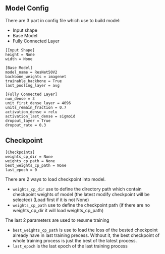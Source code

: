 ## Model Config

There are 3 part in config file which use to build model:

* Input shape
* Base Model
* Fully Connected Layer

```buildoutcfg
[Input Shape]
height = None
width = None
```

```buildoutcfg
[Base Model]
model_name = ResNet50V2
backbone_weights = imagenet
trainable_backbone = True
last_pooling_layer = avg
```

```buildoutcfg
[Fully Connected Layer]
num_dense = 3
unit_first_dense_layer = 4096
units_remain_fraction = 0.7
activation_dense = relu
activation_last_dense = sigmoid
dropout_layer = True
dropout_rate = 0.3
```

## Checkpoint

```buildoutcfg
[Checkpoints]
weights_cp_dir = None
weights_cp_path = None
best_weights_cp_path = None
last_epoch = 0
```

There are 2 ways to load checkpoint into model.

* `weights_cp_dir` use to define the directory path which contain checkpoint weights of model
  (the latest modify checkpoint will be selected) (Load first if it is not None)
* `weights_cp_path` use to define the checkpoint path (if there are no weights_cp_dir it will load weights_cp_path)

The last 2 parameters are used to resume training

* `best_weights_cp_path` is use to load the loss of the bested checkpoint already have in last training precess. Without
  it, the best checkpoint of whole training process is just the best of the latest process.
* `last_epoch` is the last epoch of the last training process